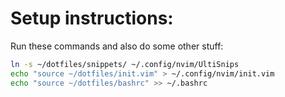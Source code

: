 # Setup instructions:
Run these commands and also do some other stuff:
```bash
ln -s ~/dotfiles/snippets/ ~/.config/nvim/UltiSnips
echo "source ~/dotfiles/init.vim" > ~/.config/nvim/init.vim
echo "source ~/dotfiles/bashrc" >> ~/.bashrc
```
